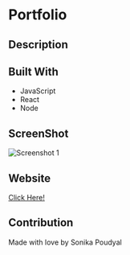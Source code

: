 # Portfolio

## Description

## Built With
* JavaScript
* React
* Node


## ScreenShot
![Screenshot 1](./public/images/Screenshot.png)


## Website
[Click Here!](https://sonipoud.github.io/portfolio-reaction/#/)

## Contribution
Made with love by Sonika Poudyal 